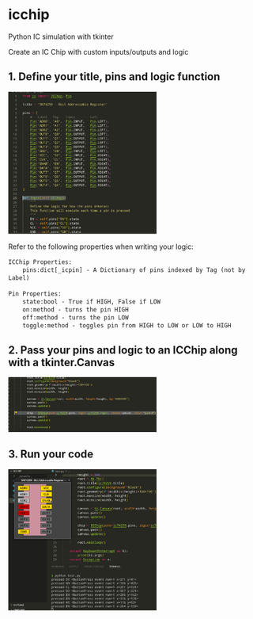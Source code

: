 # icchip
Python IC simulation with tkinter

Create an IC Chip with custom inputs/outputs and logic


## 1. Define your title, pins and logic function
<img src="images/screenshot2.png" alt="drawing" width="300"/>

Refer to the following properties when writing your logic:

```arm
ICChip Properties:
    pins:dict[_icpin] - A Dictionary of pins indexed by Tag (not by Label)
    
Pin Properties:
    state:bool - True if HIGH, False if LOW
    on:method - turns the pin HIGH
    off:method - turns the pin LOW
    toggle:method - toggles pin from HIGH to LOW or LOW to HIGH
```

## 2. Pass your pins and logic to an ICChip along with a tkinter.Canvas
<img src="images/screenshot3.png" alt="drawing" width="300"/>

## 3. Run your code
<img src="images/screenshot1.png" alt="drawing" width="300"/>
